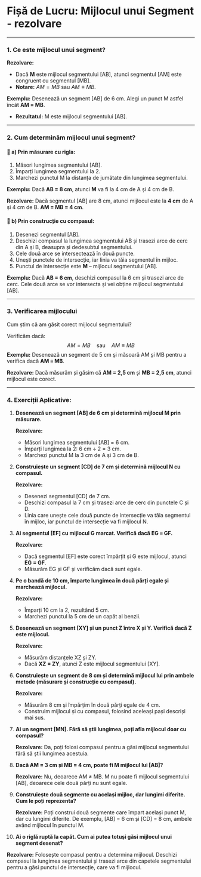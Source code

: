 # **Fișă de Lucru: Mijlocul unui Segment - rezolvare**

------

### **1. Ce este mijlocul unui segment?**

**Rezolvare:**

- Dacă **M** este mijlocul segmentului [AB], atunci segmentul [AM] este congruent cu segmentul [MB].
- **Notare:** $AM = MB$ sau $AM ≡ MB$.

**Exemplu:**
 Desenează un segment [AB] de 6 cm. Alegi un punct M astfel încât **AM = MB**.

- **Rezultatul:** M este mijlocul segmentului [AB].

------

### **2. Cum determinăm mijlocul unui segment?**

#### 📏 a) **Prin măsurare cu rigla:**

1. Măsori lungimea segmentului [AB].
2. Împarți lungimea segmentului la 2.
3. Marchezi punctul M la distanța de jumătate din lungimea segmentului.

**Exemplu:**
 Dacă **AB = 8 cm**, atunci **M** va fi la 4 cm de A și 4 cm de B.

**Rezolvare:**
 Dacă segmentul [AB] are 8 cm, atunci mijlocul este la **4 cm** de A și 4 cm de B.
 **AM = MB = 4 cm**.

#### 🧲 b) **Prin construcție cu compasul:**

1. Desenezi segmentul [AB].
2. Deschizi compasul la lungimea segmentului AB și trasezi arce de cerc din A și B, deasupra și dedesubtul segmentului.
3. Cele două arce se intersectează în două puncte.
4. Unești punctele de intersecție, iar linia va tăia segmentul în mijloc.
5. Punctul de intersecție este **M** – mijlocul segmentului [AB].

**Exemplu:**
 Dacă **AB = 6 cm**, deschizi compasul la 6 cm și trasezi arce de cerc. Cele două arce se vor intersecta și vei obține mijlocul segmentului [AB].

------

### **3. Verificarea mijlocului**

Cum știm că am găsit corect mijlocul segmentului?

Verificăm dacă:
$$
AM = MB \quad \text{sau} \quad AM ≡ MB
$$
**Exemplu:**
 Desenează un segment de 5 cm și măsoară AM și MB pentru a verifica dacă **AM ≡ MB**.

**Rezolvare:**
 Dacă măsurăm și găsim că **AM = 2,5 cm** și **MB = 2,5 cm**, atunci mijlocul este corect.

------

### **4. Exerciții Aplicative:**

1. **Desenează un segment [AB] de 6 cm și determină mijlocul M prin măsurare.**

   **Rezolvare:**

   - Măsori lungimea segmentului [AB] = 6 cm.
   - Împarți lungimea la 2: 6 cm ÷ 2 = 3 cm.
   - Marchezi punctul M la 3 cm de A și 3 cm de B.

2. **Construiește un segment [CD] de 7 cm și determină mijlocul N cu compasul.**

   **Rezolvare:**

   - Desenezi segmentul [CD] de 7 cm.
   - Deschizi compasul la 7 cm și trasezi arce de cerc din punctele C și D.
   - Linia care unește cele două puncte de intersecție va tăia segmentul în mijloc, iar punctul de intersecție va fi mijlocul N.

3. **Ai segmentul [EF] cu mijlocul G marcat. Verifică dacă EG ≡ GF.**

   **Rezolvare:**

   - Dacă segmentul [EF] este corect împărțit și G este mijlocul, atunci **EG = GF**.
   - Măsurăm EG și GF și verificăm dacă sunt egale.

4. **Pe o bandă de 10 cm, împarte lungimea în două părți egale și marchează mijlocul.**

   **Rezolvare:**

   - Împarți 10 cm la 2, rezultând 5 cm.
   - Marchezi punctul la 5 cm de un capăt al benzii.

5. **Desenează un segment [XY] și un punct Z între X și Y. Verifică dacă Z este mijlocul.**

   **Rezolvare:**

   - Măsurăm distanțele XZ și ZY.
   - Dacă **XZ = ZY**, atunci Z este mijlocul segmentului [XY].

6. **Construiește un segment de 8 cm și determină mijlocul lui prin ambele metode (măsurare și construcție cu compasul).**

   **Rezolvare:**

   - Măsurăm 8 cm și împărțim în două părți egale de 4 cm.
   - Construim mijlocul și cu compasul, folosind aceleași pași descriși mai sus.

7. **Ai un segment [MN]. Fără să știi lungimea, poți afla mijlocul doar cu compasul?**

   **Rezolvare:**
    Da, poți folosi compasul pentru a găsi mijlocul segmentului fără să știi lungimea acestuia.

8. **Dacă AM = 3 cm și MB = 4 cm, poate fi M mijlocul lui [AB]?**

   **Rezolvare:**
    Nu, deoarece AM ≠ MB. M nu poate fi mijlocul segmentului [AB], deoarece cele două părți nu sunt egale.

9. **Construiește două segmente cu același mijloc, dar lungimi diferite. Cum le poți reprezenta?**

   **Rezolvare:**
    Poți construi două segmente care împart același punct M, dar cu lungimi diferite. De exemplu, [AB] = 6 cm și [CD] = 8 cm, ambele având mijlocul în punctul M.

10. **Ai o riglă ruptă la capăt. Cum ai putea totuși găsi mijlocul unui segment desenat?**

**Rezolvare:**
 Folosește compasul pentru a determina mijlocul. Deschizi compasul la lungimea segmentului și trasezi arce din capetele segmentului pentru a găsi punctul de intersecție, care va fi mijlocul.